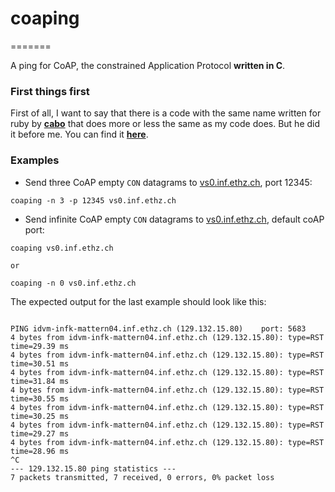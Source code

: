 # coaping
=======

A ping for CoAP, the constrained Application Protocol **written in C**.

### First things first
First of all, I want to say that there is a code with the same name written for ruby by [**cabo**](https://github.com/cabo) that does more or less the same as my code does. But he did it before me. You can find it [**here**](https://github.com/cabo/coaping).

### Examples

- Send three CoAP empty `CON` datagrams to [vs0.inf.ethz.ch](vs0.inf.ethz.ch), port 12345:
```
coaping -n 3 -p 12345 vs0.inf.ethz.ch
```
- Send infinite CoAP empty `CON` datagrams to [vs0.inf.ethz.ch](vs0.inf.ethz.ch), default coAP port:
```
coaping vs0.inf.ethz.ch

or

coaping -n 0 vs0.inf.ethz.ch
```

The expected output for the last example should look like this:

```

PING idvm-infk-mattern04.inf.ethz.ch (129.132.15.80)	port: 5683 
4 bytes from idvm-infk-mattern04.inf.ethz.ch (129.132.15.80): type=RST time=29.39 ms 
4 bytes from idvm-infk-mattern04.inf.ethz.ch (129.132.15.80): type=RST time=30.51 ms 
4 bytes from idvm-infk-mattern04.inf.ethz.ch (129.132.15.80): type=RST time=31.84 ms 
4 bytes from idvm-infk-mattern04.inf.ethz.ch (129.132.15.80): type=RST time=30.55 ms 
4 bytes from idvm-infk-mattern04.inf.ethz.ch (129.132.15.80): type=RST time=30.25 ms 
4 bytes from idvm-infk-mattern04.inf.ethz.ch (129.132.15.80): type=RST time=29.27 ms 
4 bytes from idvm-infk-mattern04.inf.ethz.ch (129.132.15.80): type=RST time=28.96 ms 
^C
--- 129.132.15.80 ping statistics ---
7 packets transmitted, 7 received, 0 errors, 0% packet loss

```
